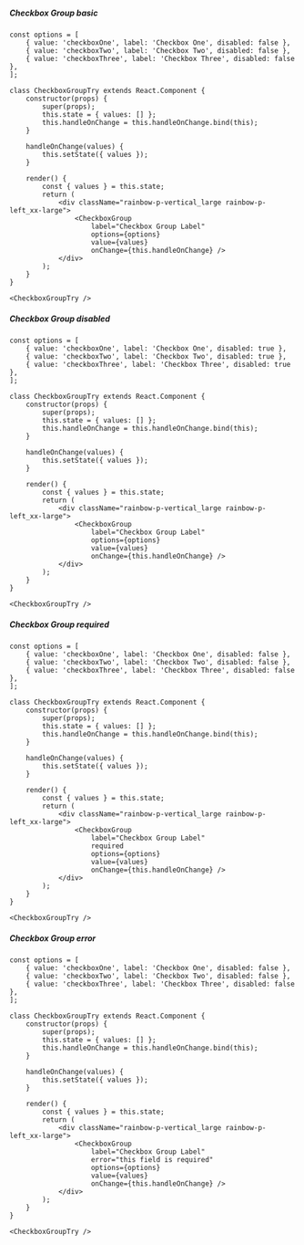 ##### Checkbox Group basic
    const options = [
        { value: 'checkboxOne', label: 'Checkbox One', disabled: false },
        { value: 'checkboxTwo', label: 'Checkbox Two', disabled: false },
        { value: 'checkboxThree', label: 'Checkbox Three', disabled: false },
    ];

    class CheckboxGroupTry extends React.Component {
        constructor(props) {
            super(props);
            this.state = { values: [] };
            this.handleOnChange = this.handleOnChange.bind(this);
        }

        handleOnChange(values) {
            this.setState({ values });
        }

        render() {
            const { values } = this.state;
            return (
                <div className="rainbow-p-vertical_large rainbow-p-left_xx-large">
                    <CheckboxGroup
                        label="Checkbox Group Label"
                        options={options}
                        value={values}
                        onChange={this.handleOnChange} />
                </div>
            );
        }
    }

    <CheckboxGroupTry />


##### Checkbox Group disabled
    const options = [
        { value: 'checkboxOne', label: 'Checkbox One', disabled: true },
        { value: 'checkboxTwo', label: 'Checkbox Two', disabled: true },
        { value: 'checkboxThree', label: 'Checkbox Three', disabled: true },
    ];

    class CheckboxGroupTry extends React.Component {
        constructor(props) {
            super(props);
            this.state = { values: [] };
            this.handleOnChange = this.handleOnChange.bind(this);
        }

        handleOnChange(values) {
            this.setState({ values });
        }

        render() {
            const { values } = this.state;
            return (
                <div className="rainbow-p-vertical_large rainbow-p-left_xx-large">
                    <CheckboxGroup
                        label="Checkbox Group Label"
                        options={options}
                        value={values}
                        onChange={this.handleOnChange} />
                </div>
            );
        }
    }

    <CheckboxGroupTry />


##### Checkbox Group required
    const options = [
        { value: 'checkboxOne', label: 'Checkbox One', disabled: false },
        { value: 'checkboxTwo', label: 'Checkbox Two', disabled: false },
        { value: 'checkboxThree', label: 'Checkbox Three', disabled: false },
    ];

    class CheckboxGroupTry extends React.Component {
        constructor(props) {
            super(props);
            this.state = { values: [] };
            this.handleOnChange = this.handleOnChange.bind(this);
        }

        handleOnChange(values) {
            this.setState({ values });
        }

        render() {
            const { values } = this.state;
            return (
                <div className="rainbow-p-vertical_large rainbow-p-left_xx-large">
                    <CheckboxGroup
                        label="Checkbox Group Label"
                        required
                        options={options}
                        value={values}
                        onChange={this.handleOnChange} />
                </div>
            );
        }
    }

    <CheckboxGroupTry />


##### Checkbox Group error
    const options = [
        { value: 'checkboxOne', label: 'Checkbox One', disabled: false },
        { value: 'checkboxTwo', label: 'Checkbox Two', disabled: false },
        { value: 'checkboxThree', label: 'Checkbox Three', disabled: false },
    ];

    class CheckboxGroupTry extends React.Component {
        constructor(props) {
            super(props);
            this.state = { values: [] };
            this.handleOnChange = this.handleOnChange.bind(this);
        }

        handleOnChange(values) {
            this.setState({ values });
        }

        render() {
            const { values } = this.state;
            return (
                <div className="rainbow-p-vertical_large rainbow-p-left_xx-large">
                    <CheckboxGroup
                        label="Checkbox Group Label"
                        error="this field is required"
                        options={options}
                        value={values}
                        onChange={this.handleOnChange} />
                </div>
            );
        }
    }

    <CheckboxGroupTry />
